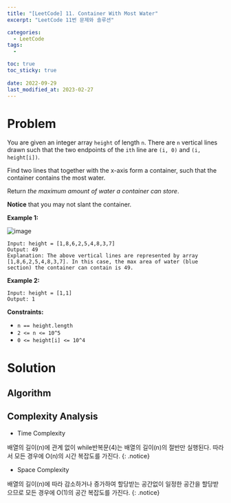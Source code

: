 ```yaml
---
title: "[LeetCode] 11. Container With Most Water"
excerpt: "LeetCode 11번 문제와 솔루션"

categories:
  - LeetCode
tags:
  - 

toc: true
toc_sticky: true
 
date: 2022-09-29
last_modified_at: 2023-02-27
---
```

# **Problem**
You are given an integer array `height` of length `n`. There are `n` vertical lines drawn such that the two endpoints of the `ith` line are `(i, 0)` and `(i, height[i])`.

Find two lines that together with the x-axis form a container, such that the container contains the most water.

Return *the maximum amount of water a container can store*.

**Notice** that you may not slant the container.


**Example 1:**

![image](https://user-images.githubusercontent.com/107045604/221452273-a1f3ff96-f156-411d-a07f-74280cc57a89.png)
```
Input: height = [1,8,6,2,5,4,8,3,7]
Output: 49
Explanation: The above vertical lines are represented by array [1,8,6,2,5,4,8,3,7]. In this case, the max area of water (blue section) the container can contain is 49.
```
**Example 2:**
```
Input: height = [1,1]
Output: 1
```

**Constraints:**
- `n == height.length`
- `2 <= n <= 10^5`
- `0 <= height[i] <= 10^4`

# **Solution**
<!-- ## **Approach**
1. 

2.  -->

## **Algorithm**
<script src="https://gist.github.com/andpact/3ba60a82a29207e030eda02ca5944a56.js"></script>

## **Complexity Analysis**
- Time Complexity

배열의 길이(n)에 관계 없이 while반복문(4)는 배열의 길이(n)의 절반만 실행된다. 따라서 모든 경우에 O(n)의 시간 복잡도를 가진다.
{: .notice}
- Space Complexity

배열의 길이(n)에 따라 감소하거나 증가하여 할당받는 공간없이 일정한 공간을 할당받으므로 모든 경우에 O(1)의 공간 복잡도를 가진다.
{: .notice}